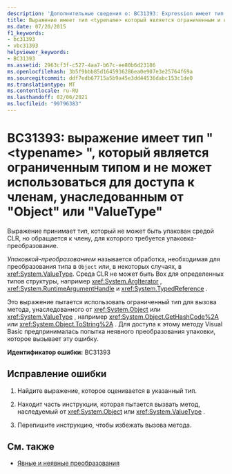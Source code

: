 ```yaml
---
description: 'Дополнительные сведения о: BC31393: Expression имеет тип " <typename> ", который является ограниченным типом и не может использоваться для доступа к членам, унаследованным от "Object" или "ValueType"'
title: Выражение имеет тип <typename> который является ограниченным и не может использоваться для доступа к членам, унаследованным от Object или ValueType
ms.date: 07/20/2015
f1_keywords:
- bc31393
- vbc31393
helpviewer_keywords:
- BC31393
ms.assetid: 2963cf3f-c527-4aa7-b67c-ee80b6d23186
ms.openlocfilehash: 3b5f9bbb85d1645936286ea0e907e3e25764f69a
ms.sourcegitcommit: ddf7edb67715a5b9a45e3dd44536dabc153c1de0
ms.translationtype: MT
ms.contentlocale: ru-RU
ms.lasthandoff: 02/06/2021
ms.locfileid: "99796383"
---
```

# <a name="bc31393-expression-has-the-type-typename-which-is-a-restricted-type-and-cannot-be-used-to-access-members-inherited-from-object-or-valuetype"></a>BC31393: выражение имеет тип " \<typename> ", который является ограниченным типом и не может использоваться для доступа к членам, унаследованным от "Object" или "ValueType"

Выражение принимает тип, который не может быть упакован средой CLR, но обращается к члену, для которого требуется упаковка-преобразование.

 *Упаковкой-преобразованием* называется обработка, необходимая для преобразования типа в `Object` или, в некоторых случаях, в <xref:System.ValueType>. Среда CLR не может быть Box для определенных типов структуры, например <xref:System.ArgIterator> , <xref:System.RuntimeArgumentHandle> и <xref:System.TypedReference> .

 Это выражение пытается использовать ограниченный тип для вызова метода, унаследованного от <xref:System.Object> или <xref:System.ValueType> , например <xref:System.Object.GetHashCode%2A> или <xref:System.Object.ToString%2A> . Для доступа к этому методу Visual Basic предпринималась попытка неявного преобразования упаковки, которое вызывает эту ошибку.

 **Идентификатор ошибки:** BC31393

## <a name="to-correct-this-error"></a>Исправление ошибки

1. Найдите выражение, которое оценивается в указанный тип.

2. Находит часть инструкции, которая пытается вызвать метод, наследуемый от <xref:System.Object> или <xref:System.ValueType> .

3. Перепишите инструкцию, чтобы избежать вызова метода.

## <a name="see-also"></a>См. также

- [Явные и неявные преобразования](../../programming-guide/language-features/data-types/implicit-and-explicit-conversions.md)
